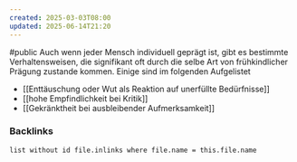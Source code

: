 ```yaml
---
created: 2025-03-03T08:00
updated: 2025-06-14T21:20
---
```

#public
Auch wenn jeder Mensch individuell geprägt ist, gibt es bestimmte Verhaltensweisen, die signifikant oft durch die selbe Art von frühkindlicher Prägung zustande kommen. Einige sind im folgenden Aufgelistet

- [[Enttäuschung oder Wut als Reaktion auf unerfüllte Bedürfnisse]]
- [[hohe Empfindlichkeit bei Kritik]]
- [[Gekränktheit bei ausbleibender Aufmerksamkeit]]

### Backlinks
```dataview 
list without id file.inlinks where file.name = this.file.name 
```

